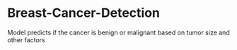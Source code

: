 # Breast-Cancer-Detection
Model predicts if the cancer is benign or malignant based on tumor size and other factors 
